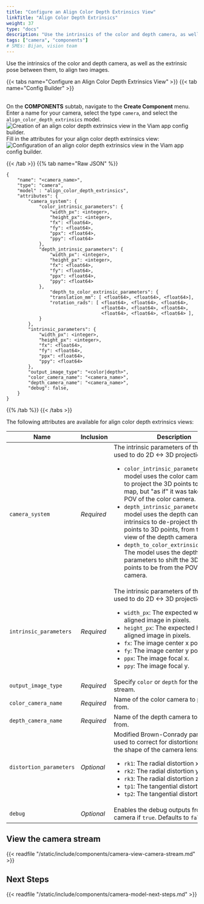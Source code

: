 ```yaml
---
title: "Configure an Align Color Depth Extrinsics View"
linkTitle: "Align Color Depth Extrinsics"
weight: 37
type: "docs"
description: "Use the intrinsics of the color and depth camera, as well as the extrinsic pose between them, to align two images."
tags: ["camera", "components"]
# SMEs: Bijan, vision team
---
```


Use the intrinsics of the color and depth camera, as well as the extrinsic pose between them, to align two images.

{{< tabs name="Configure an Align Color Depth Extrinsics View" >}}
{{< tab name="Config Builder" >}}

<br>
On the <b>COMPONENTS</b> subtab, navigate to the <b>Create Component</b> menu.
Enter a name for your camera, select the type <code>camera</code>, and select the <code>align_color_depth_extrinsics</code> model.
<br>
<img src="../img/create-align-color-depth-extrinsics.png" alt="Creation of an align color depth extrinsics view in the Viam app config builder." style="max-width:600px" />
<br>
Fill in the attributes for your align color depth extrinsics view:
<br>
<img src="../img/configure-align-color-depth-extrinsics.png" alt="Configuration of an align color depth extrinsics view in the Viam app config builder." />
<br>

{{< /tab >}}
{{% tab name="Raw JSON" %}}

```json-viam {class="line-numbers linkable-line-numbers"}
{
    "name": "<camera_name>",
    "type": "camera",
    "model" : "align_color_depth_extrinsics",
    "attributes": {
        "camera_system": {
            "color_intrinsic_parameters": {
                "width_px": <integer>,
                "height_px": <integer>,
                "fx": <float64>,
                "fy": <float64>,
                "ppx": <float64>,
                "ppy": <float64>
            },
            "depth_intrinsic_parameters": {
                "width_px": <integer>,
                "height_px": <integer>,
                "fx": <float64>,
                "fy": <float64>,
                "ppx": <float64>,
                "ppy": <float64>
            },
                "depth_to_color_extrinsic_parameters": {
                "translation_mm": [ <float64>, <float64>, <float64>],
                "rotation_rads": [ <float64>, <float64>, <float64>,
                                   <float64>, <float64>, <float64>,
                                   <float64>, <float64>, <float64> ],
            }
        },
        "intrinsic_parameters": {
            "width_px": <integer>,
            "height_px": <integer>,
            "fx": <float64>,
            "fy": <float64>,
            "ppx": <float64>,
            "ppy": <float64>
        },
        "output_image_type": "<color|depth>",
        "color_camera_name": "<camera_name>",
        "depth_camera_name": "<camera_name>",
        "debug": false,
    }
}
```

{{% /tab %}}
{{< /tabs >}}

The following attributes are available for align color depth extrinsics views:

| Name | Inclusion | Description |
| ---- | --------- | ----------- |
| `camera_system` | *Required* | The intrinsic parameters of the camera used to do 2D <-> 3D projections: <ul> <li> <code>color_intrinsic_parameters</code>: The model uses the color camera intrinsics to project the 3D points to a 2D depth map, but "as if" it was taken from the POV of the color camera. </li> <li> <code>depth_intrinsic_parameters</code>: The model uses the depth camera intrinsics to de-project the 2D depth points to 3D points, from the point of view of the depth camera. </li> <li> <code>depth_to_color_extrinsic_parameters</code>: The model uses the depth intrinsic parameters to shift the 3D depth points to be from the POV of the color camera. </li> </ul> |
| `intrinsic_parameters` | *Required* | The intrinsic parameters of the camera used to do 2D <-> 3D projections: <ul> <li> <code>width_px</code>: The expected width of the aligned image in pixels. </li> <li> <code>height_px</code>: The expected height of the aligned image in pixels. </li> <li> <code>fx</code>: The image center x point. </li> <li> <code>fy</code>: The image center y point. </li> <li> <code>ppx</code>: The image focal x. </li> <li> <code>ppy</code>: The image focal y. </li> </ul> |
| `output_image_type` | *Required* | Specify `color` or `depth` for the output stream. |
| `color_camera_name` | *Required* | Name of the color camera to pull images from. |
| `depth_camera_name` | *Required* | Name of the depth camera to pull images from. |
| `distortion_parameters` | *Optional* | Modified Brown-Conrady parameters used to correct for distortions caused by the shape of the camera lens: <ul> <li> <code>rk1</code>: The radial distortion x. </li> <li> <code>rk2</code>: The radial distortion y. </li> <li> <code>rk3</code>: The radial distortion z. </li> <li> <code>tp1</code>: The tangential distortion x. </li> <li> <code>tp2</code>: The tangential distortion y. </li> </ul> |
| `debug` | *Optional* | Enables the debug outputs from the camera if `true`. Defaults to `false`. |

## View the camera stream

{{< readfile "/static/include/components/camera-view-camera-stream.md" >}}

## Next Steps

{{< readfile "/static/include/components/camera-model-next-steps.md" >}}
